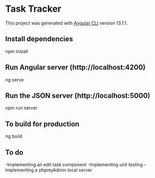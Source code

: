 # Task Tracker

This project was generated with [Angular CLI](https://github.com/angular/angular-cli) version 13.1.1. 

## Install dependencies

npm install

## Run Angular server (http://localhost:4200)

ng serve

## Run the JSON server (http://localhost:5000)

npm run server

## To build for production

ng build

## To do

-Implementing an edit task component
-Implementing unit testing
-Implementing a phpmyAdmin local server
